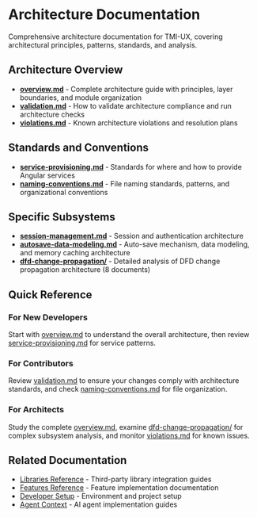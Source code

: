 # Architecture Documentation

Comprehensive architecture documentation for TMI-UX, covering architectural principles, patterns, standards, and analysis.

## Architecture Overview

- **[overview.md](overview.md)** - Complete architecture guide with principles, layer boundaries, and module organization
- **[validation.md](validation.md)** - How to validate architecture compliance and run architecture checks
- **[violations.md](violations.md)** - Known architecture violations and resolution plans

## Standards and Conventions

- **[service-provisioning.md](service-provisioning.md)** - Standards for where and how to provide Angular services
- **[naming-conventions.md](naming-conventions.md)** - File naming standards, patterns, and organizational conventions

## Specific Subsystems

- **[session-management.md](session-management.md)** - Session and authentication architecture
- **[autosave-data-modeling.md](autosave-data-modeling.md)** - Auto-save mechanism, data modeling, and memory caching architecture
- **[dfd-change-propagation/](dfd-change-propagation/)** - Detailed analysis of DFD change propagation architecture (8 documents)

## Quick Reference

### For New Developers
Start with [overview.md](overview.md) to understand the overall architecture, then review [service-provisioning.md](service-provisioning.md) for service patterns.

### For Contributors
Review [validation.md](validation.md) to ensure your changes comply with architecture standards, and check [naming-conventions.md](naming-conventions.md) for file organization.

### For Architects
Study the complete [overview.md](overview.md), examine [dfd-change-propagation/](dfd-change-propagation/) for complex subsystem analysis, and monitor [violations.md](violations.md) for known issues.

## Related Documentation

- [Libraries Reference](../libraries/) - Third-party library integration guides
- [Features Reference](../features/) - Feature implementation documentation
- [Developer Setup](../../developer/setup/) - Environment and project setup
- [Agent Context](../../agent/) - AI agent implementation guides